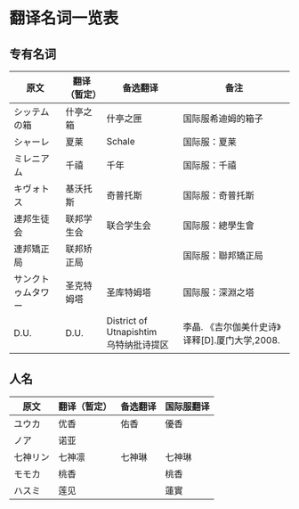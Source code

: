 # 翻译名词一览表

## 专有名词

| 原文               | 翻译（暂定） | 备选翻译                                   | 备注                                           |
| ------------------ | ------------ | ------------------------------------------ | ---------------------------------------------- |
| シッテムの箱       | 什亭之箱     | 什亭之匣                                   | 国际服希迪姆的箱子                             |
| シャーレ           | 夏莱         | Schale                                     | 国际服：夏莱                                   |
| ミレニアム         | 千禧         | 千年                                       | 国际服：千禧                                   |
| キヴォトス         | 基沃托斯     | 奇普托斯                                   | 国际服：奇普托斯                               |
| 連邦生徒会         | 联邦学生会   | 联合学生会                                 | 国际服：總學生會                               |
| 連邦矯正局         | 联邦矫正局   |                                            | 国际服：聯邦矯正局                             |
| サンクトゥムタワー | 圣克特姆塔   | 圣库特姆塔                                 | 国际服：深淵之塔                               |
| D.U.               | D.U.         | District of Utnapishtim<br/>乌特纳批诗提区 | 李晶. 《吉尔伽美什史诗》译释[D].厦门大学,2008. |

## 人名

| 原文     | 翻译（暂定） | 备选翻译 | 国际服翻译 |
| -------- | ------------ | -------- | ---------- |
| ユウカ   | 优香         | 佑香     | 優香       |
| ノア     | 诺亚         |          |            |
| 七神リン | 七神凛       | 七神琳   | 七神琳     |
| モモカ   | 桃香         |          | 桃香       |
| ハスミ   | 莲见         |          | 蓮實       |
